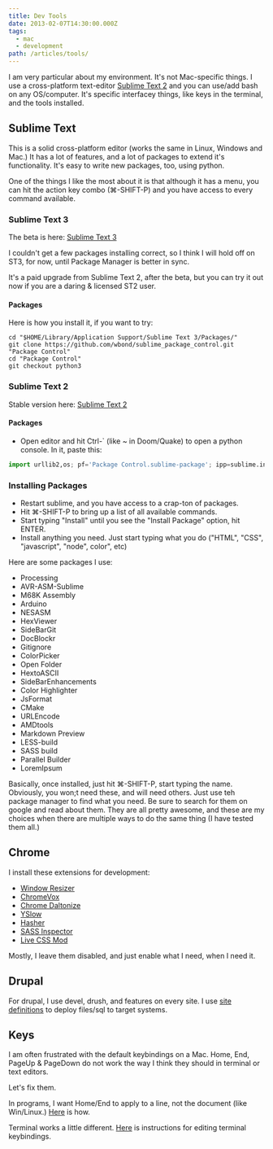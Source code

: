 ```yaml
---
title: Dev Tools
date: 2013-02-07T14:30:00.000Z
tags:
  - mac
  - development
path: /articles/tools/
---
```


I am very particular about my environment. It's not Mac-specific things. I use a cross-platform text-editor [Sublime Text 2](http://www.sublimetext.com/2) and you can use/add bash on any OS/computer. It's specific interfacey things, like keys in the terminal, and the tools installed.

## Sublime Text

This is a solid cross-platform editor (works the same in Linux, Windows and Mac.) It has a lot of features, and a lot of packages to extend it's functionality.  It's easy to write new packages, too, using python.

One of the things I like the most about it is that although it has a menu, you can hit the action key combo (⌘-SHIFT-P) and you have access to every command available.

### Sublime Text 3

The beta is here: [Sublime Text 3](http://www.sublimetext.com/3)

I couldn't get a few packages installing correct, so I think I will hold off on ST3, for now, until Package Manager is better in sync.

It's a paid upgrade from Sublime Text 2, after the beta, but you can try it out now if you are a daring & licensed ST2 user.

#### Packages

Here is how you install it, if you want to try:

```
cd "$HOME/Library/Application Support/Sublime Text 3/Packages/"
git clone https://github.com/wbond/sublime_package_control.git "Package Control"
cd "Package Control"
git checkout python3
```

### Sublime Text 2

Stable version here: [Sublime Text 2](http://www.sublimetext.com/2)

#### Packages

*  Open editor and hit Ctrl-\` (like ~ in Doom/Quake) to open a python console.  In it, paste this:

```python
import urllib2,os; pf='Package Control.sublime-package'; ipp=sublime.installed_packages_path(); os.makedirs(ipp) if not os.path.exists(ipp) else None; urllib2.install_opener(urllib2.build_opener(urllib2.ProxyHandler())); open(os.path.join(ipp,pf),'wb').write(urllib2.urlopen('http://sublime.wbond.net/'+pf.replace(' ','%20')).read()); print('Please restart Sublime Text to finish installation')
```

### Installing Packages

*  Restart sublime, and you have access to a crap-ton of packages.
*  Hit ⌘-SHIFT-P to bring up a list of all available commands.
*  Start typing "Install" until you see the "Install Package" option, hit ENTER.
*  Install anything you need. Just start typing what you do ("HTML", "CSS", "javascript", "node", color", etc)

Here are some packages I use:

*  Processing
*  AVR-ASM-Sublime
*  M68K Assembly
*  Arduino
*  NESASM
*  HexViewer
*  SideBarGit
*  DocBlockr
*  Gitignore
*  ColorPicker
*  Open Folder
*  HextoASCII
*  SideBarEnhancements
*  Color Highlighter
*  JsFormat
*  CMake
*  URLEncode
*  AMDtools
*  Markdown Preview
*  LESS-build
*  SASS build
*  Parallel Builder
*  LoremIpsum

Basically, once installed, just hit ⌘-SHIFT-P, start typing the name. Obviously, you won;t need these, and will need others.  Just use teh package manager to find what you need.  Be sure to search for them on google and read about them. They are all pretty awesome, and these are my choices when there are multiple ways to do the same thing (I have tested them all.)

## Chrome

I install these extensions for development:

*  [Window Resizer](https://chrome.google.com/webstore/detail/window-resizer/kkelicaakdanhinjdeammmilcgefonfh)
*  [ChromeVox](https://chrome.google.com/webstore/detail/chromevox/kgejglhpjiefppelpmljglcjbhoiplfn)
*  [Chrome Daltonize](https://chrome.google.com/webstore/detail/chrome-daltonize/efeladnkafmoofnbagdbfaieabmejfcf)
*  [YSlow](https://chrome.google.com/webstore/detail/yslow/ninejjcohidippngpapiilnmkgllmakh)
*  [Hasher](https://chrome.google.com/webstore/detail/hasher/kignjplbjlocolcfldfhbonmbblpfbjb)
*  [SASS Inspector](https://chrome.google.com/webstore/detail/sass-inspector/lkofmbmllpgfbnonmnenkiakimpgoamn)
*  [Live CSS Mod](https://chrome.google.com/webstore/detail/live-css-mod/pcfngkdgaccedbamgamojgomaibafdcg)

Mostly, I leave them disabled, and just enable what I need, when I need it.

## Drupal

For drupal, I use devel, drush, and features on every site. I use [site definitions](http://drupal.org/node/670460) to deploy files/sql to target systems.

## Keys

I am often frustrated with the default keybindings on a Mac. Home, End, PageUp & PageDown do not work the way I think they should in terminal or text editors.

Let's fix them.

In programs, I want Home/End to apply to a line, not the document (like Win/Linux.) [Here](http://mwholt.blogspot.com/2012/09/fix-home-and-end-keys-on-mac-os-x.html) is how.

Terminal works a little different. [Here](http://fplanque.com/dev/mac/mac-osx-terminal-page-up-down-home-end-of-line) is instructions for editing terminal keybindings.

